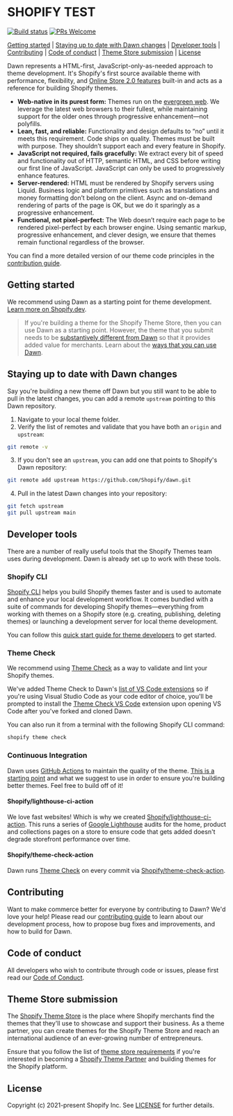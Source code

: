 # SHOPIFY TEST 

[![Build status](https://github.com/shopify/dawn/actions/workflows/ci.yml/badge.svg?branch=main)](https://github.com/Shopify/dawn/actions/workflows/ci.yml?query=branch%3Amain)
[![PRs Welcome](https://img.shields.io/badge/PRs-welcome-brightgreen.svg?color=informational)](/.github/CONTRIBUTING.md)

[Getting started](#getting-started) |
[Staying up to date with Dawn changes](#staying-up-to-date-with-dawn-changes) |
[Developer tools](#developer-tools) |
[Contributing](#contributing) |
[Code of conduct](#code-of-conduct) |
[Theme Store submission](#theme-store-submission) |
[License](#license)

Dawn represents a HTML-first, JavaScript-only-as-needed approach to theme development. It's Shopify's first source available theme with performance, flexibility, and [Online Store 2.0 features](https://www.shopify.com/partners/blog/shopify-online-store) built-in and acts as a reference for building Shopify themes.

* **Web-native in its purest form:** Themes run on the [evergreen web](https://www.w3.org/2001/tag/doc/evergreen-web/). We leverage the latest web browsers to their fullest, while maintaining support for the older ones through progressive enhancement—not polyfills.
* **Lean, fast, and reliable:** Functionality and design defaults to “no” until it meets this requirement. Code ships on quality. Themes must be built with purpose. They shouldn’t support each and every feature in Shopify.
* **JavaScript not required, fails gracefully:** We extract every bit of speed and functionality out of HTTP, semantic HTML, and CSS before writing our first line of JavaScript. JavaScript can only be used to progressively enhance features.
* **Server-rendered:** HTML must be rendered by Shopify servers using Liquid. Business logic and platform primitives such as translations and money formatting don’t belong on the client. Async and on-demand rendering of parts of the page is OK, but we do it sparingly as a progressive enhancement.
* **Functional, not pixel-perfect:** The Web doesn’t require each page to be rendered pixel-perfect by each browser engine. Using semantic markup, progressive enhancement, and clever design, we ensure that themes remain functional regardless of the browser.

You can find a more detailed version of our theme code principles in the [contribution guide](https://github.com/Shopify/dawn/blob/main/.github/CONTRIBUTING.md#theme-code-principles).

## Getting started

We recommend using Dawn as a starting point for theme development. [Learn more on Shopify.dev](https://shopify.dev/themes/getting-started/create). 

> If you're building a theme for the Shopify Theme Store, then you can use Dawn as a starting point. However, the theme that you submit needs to be [substantively different from Dawn](https://shopify.dev/themes/store/requirements#uniqueness) so that it provides added value for merchants. Learn about the [ways that you can use Dawn](https://shopify.dev/themes/tools/dawn#ways-to-use-dawn).

## Staying up to date with Dawn changes

Say you're building a new theme off Dawn but you still want to be able to pull in the latest changes, you can add a remote `upstream` pointing to this Dawn repository.

1. Navigate to your local theme folder.
2. Verify the list of remotes and validate that you have both an `origin` and `upstream`:
```sh
git remote -v
```
3. If you don't see an `upstream`, you can add one that points to Shopify's Dawn repository:
```sh
git remote add upstream https://github.com/Shopify/dawn.git
```
4. Pull in the latest Dawn changes into your repository:
```sh
git fetch upstream
git pull upstream main
```

## Developer tools

There are a number of really useful tools that the Shopify Themes team uses during development. Dawn is already set up to work with these tools.

### Shopify CLI

[Shopify CLI](https://github.com/Shopify/shopify-cli) helps you build Shopify themes faster and is used to automate and enhance your local development workflow. It comes bundled with a suite of commands for developing Shopify themes—everything from working with themes on a Shopify store (e.g. creating, publishing, deleting themes) or launching a development server for local theme development.

You can follow this [quick start guide for theme developers](https://github.com/Shopify/shopify-cli#quick-start-guide-for-theme-developers) to get started.

### Theme Check

We recommend using [Theme Check](https://github.com/shopify/theme-check) as a way to validate and lint your Shopify themes.

We've added Theme Check to Dawn's [list of VS Code extensions](/.vscode/extensions.json) so if you're using Visual Studio Code as your code editor of choice, you'll be prompted to install the [Theme Check VS Code](https://marketplace.visualstudio.com/items?itemName=Shopify.theme-check-vscode) extension upon opening VS Code after you've forked and cloned Dawn.

You can also run it from a terminal with the following Shopify CLI command:

```bash
shopify theme check
```

### Continuous Integration

Dawn uses [GitHub Actions](https://github.com/features/actions) to maintain the quality of the theme. [This is a starting point](https://github.com/Shopify/dawn/blob/main/.github/workflows/ci.yml) and what we suggest to use in order to ensure you're building better themes. Feel free to build off of it!

#### Shopify/lighthouse-ci-action

We love fast websites! Which is why we created [Shopify/lighthouse-ci-action](https://github.com/Shopify/lighthouse-ci-action). This runs a series of [Google Lighthouse](https://developers.google.com/web/tools/lighthouse) audits for the home, product and collections pages on a store to ensure code that gets added doesn't degrade storefront performance over time.

#### Shopify/theme-check-action

Dawn runs [Theme Check](#Theme-Check) on every commit via [Shopify/theme-check-action](https://github.com/Shopify/theme-check-action).

## Contributing

Want to make commerce better for everyone by contributing to Dawn? We'd love your help! Please read our [contributing guide](https://github.com/Shopify/dawn/blob/main/.github/CONTRIBUTING.md) to learn about our development process, how to propose bug fixes and improvements, and how to build for Dawn.

## Code of conduct

All developers who wish to contribute through code or issues, please first read our [Code of Conduct](https://github.com/Shopify/dawn/blob/main/.github/CODE_OF_CONDUCT.md).

## Theme Store submission

The [Shopify Theme Store](https://themes.shopify.com/) is the place where Shopify merchants find the themes that they'll use to showcase and support their business. As a theme partner, you can create themes for the Shopify Theme Store and reach an international audience of an ever-growing number of entrepreneurs.

Ensure that you follow the list of [theme store requirements](https://shopify.dev/themes/store/requirements) if you're interested in becoming a [Shopify Theme Partner](https://themes.shopify.com/services/themes/guidelines) and building themes for the Shopify platform.

## License

Copyright (c) 2021-present Shopify Inc. See [LICENSE](/LICENSE.md) for further details.
